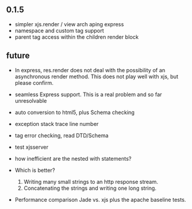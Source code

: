 0.1.5
-----

* simpler xjs.render / view arch aping express
* namespace and custom tag support
* parent tag access within the children render block

future
------

* In express, res.render does not deal with the possibility of an
  asynchronous render method. This does not play well with xjs,
  but please confirm.
* seamless Express support. This is a real problem and so far unresolvable
* auto conversion to html5, plus Schema checking
* exception stack trace line number
* tag error checking, read DTD/Schema
* test xjsserver
* how inefficient are the nested with statements?

* Which is better?
    1. Writing many small strings to an http response stream.
    2. Concatenating the strings and writing one long string.

* Performance comparison
    Jade vs. xjs plus the apache baseline tests.
